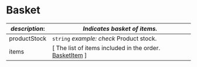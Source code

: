 
# Basket

| *description*:   | *Indicates basket of items.*|
|----|----|
| productStock |    ``` string ```  *example: check* Product stock.|
| items |  [ The list of items included in the order. [BasketItem](?path=docs/schemas-md/BasketItem.md) ]|

